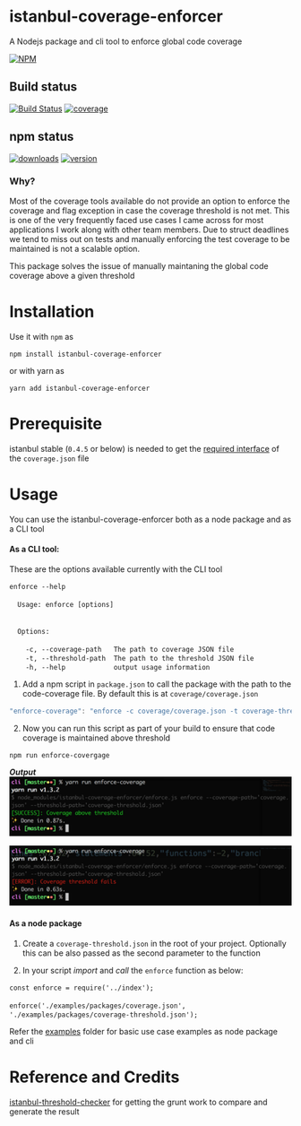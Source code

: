 # istanbul-coverage-enforcer
A Nodejs package and cli tool to enforce global code coverage

[![NPM](https://nodei.co/npm/istanbul-coverage-enforcer.png)](https://npmjs.org/package/istanbul-coverage-enforcer)

## Build status
[![Build Status](https://travis-ci.org/addityasingh/istanbul-coverage-enforcer.svg?branch=master)](https://travis-ci.org/addityasingh/istanbul-coverage-enforcer)
[![coverage](https://codecov.io/github/addityasingh/istanbul-coverage-enforcer/coverage.svg?precision=0)](https://codecov.io/github/addityasingh/istanbul-coverage-enforcer)

## npm status
[![downloads](https://img.shields.io/npm/dt/istanbul-coverage-enforcer.svg)](https://npmjs.org/package/istanbul-coverage-enforcer)
[![version](https://img.shields.io/npm/v/istanbul-coverage-enforcer.svg)](https://npmjs.org/package/istanbul-coverage-enforcer)


### Why?
Most of the coverage tools available do not provide an option to enforce the coverage and flag exception in case the coverage threshold is not met. This is one of the very frequently faced use cases I came across for most applications I work along with other team members. Due to struct deadlines we tend to miss out on tests and manually enforcing the test coverage to be maintained is not a scalable option.

This package solves the issue of manually maintaning the global code coverage above a given threshold

# Installation
Use it with `npm` as

```
npm install istanbul-coverage-enforcer
```

or with yarn as 

```
yarn add istanbul-coverage-enforcer
```

# Prerequisite
istanbul stable (`0.4.5` or below) is needed to get the [required interface](http://gotwarlost.github.io/istanbul/public/apidocs/classes/Istanbul.html) of the `coverage.json` file

# Usage
You can use the istanbul-coverage-enforcer both as a node package and as a CLI tool

#### As a CLI tool:
These are the options available currently with the CLI tool

```
enforce --help

  Usage: enforce [options]


  Options:

    -c, --coverage-path   The path to coverage JSON file
    -t, --threshold-path  The path to the threshold JSON file
    -h, --help            output usage information
```

1. Add a npm script in `package.json` to call the package with the path to the code-coverage file. By default this is at `coverage/coverage.json` 

```javascript
"enforce-coverage": "enforce -c coverage/coverage.json -t coverage-threshold.json",
```

2. Now you can run this script as part of your build to ensure that code coverage is maintained above threshold
```
npm run enforce-covergage
```
***Output***
![istanbul-enforce-success](https://raw.githubusercontent.com/addityasingh/istanbul-coverage-enforcer/master/examples/cli/images/istanbul-enforce-success.png)

![istanbul-enforce-failure](https://raw.githubusercontent.com/addityasingh/istanbul-coverage-enforcer/master/examples/cli/images/istanbul-enforce-failure.png)

#### As a node package
1. Create a `coverage-threshold.json` in the root of your project. Optionally this can be also passed as the second parameter to the function

2. In your script *import* and *call* the `enforce` function as below:
```
const enforce = require('../index');

enforce('./examples/packages/coverage.json', './examples/packages/coverage-threshold.json');
```

Refer the [examples](https://github.com/addityasingh/istanbul-coverage-enforcer/tree/master/examples) folder for basic use case examples as node package and cli

# Reference and Credits
[istanbul-threshold-checker](https://github.com/peterjwest/istanbul-threshold-checker) for getting the grunt work to compare and generate the result

